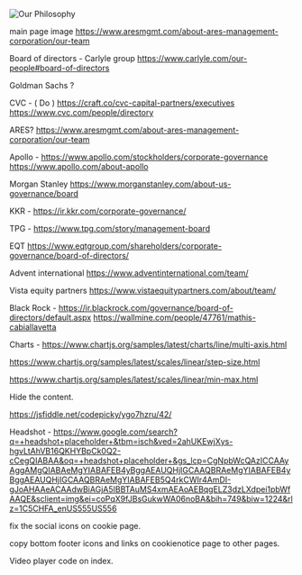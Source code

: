 <picture><!--[if IE 9]><video style="display: none;"><![endif]--><source srcset="https://www.aresmgmt.com/sites/default/files/styles/d08/public/images/2020-01/20191203_ares_nyc_0072x_0.jpg?itok=Wqy0o7ei 1x" media="all and (max-width: 767.98px)" type="image/jpeg"><source srcset="https://www.aresmgmt.com/sites/default/files/styles/d10/public/images/2020-01/20191203_ares_nyc_0072x_0.jpg?itok=Hm4kceHE 1x" media="all and (min-width: 768px)" type="image/jpeg"><source srcset="https://www.aresmgmt.com/sites/default/files/styles/d12/public/images/2020-01/20191203_ares_nyc_0072x_0.jpg?itok=dGTK5aCD 1x" media="all and (min-width: 992px)" type="image/jpeg"><!--[if IE 9]></video><![endif]--><img src="https://www.aresmgmt.com/sites/default/files/styles/d08/public/images/2020-01/20191203_ares_nyc_0072x_0.jpg?itok=Wqy0o7ei" alt="Our Philosophy" typeof="foaf:Image" class="img-fluid"></picture>


main page image 
https://www.aresmgmt.com/about-ares-management-corporation/our-team

Board of directors - 
Carlyle group 
https://www.carlyle.com/our-people#board-of-directors

Goldman Sachs ?

CVC -  ( Do )
https://craft.co/cvc-capital-partners/executives
https://www.cvc.com/people/directory


ARES?
https://www.aresmgmt.com/about-ares-management-corporation/our-team

Apollo - 
https://www.apollo.com/stockholders/corporate-governance
https://www.apollo.com/about-apollo

Morgan Stanley 
https://www.morganstanley.com/about-us-governance/board

KKR - 
https://ir.kkr.com/corporate-governance/

TPG - 
https://www.tpg.com/story/management-board


EQT 
https://www.eqtgroup.com/shareholders/corporate-governance/board-of-directors/

Advent international 
https://www.adventinternational.com/team/

Vista equity partners 
https://www.vistaequitypartners.com/about/team/


Black Rock - 
https://ir.blackrock.com/governance/board-of-directors/default.aspx
https://wallmine.com/people/47761/mathis-cabiallavetta









Charts - 
https://www.chartjs.org/samples/latest/charts/line/multi-axis.html

https://www.chartjs.org/samples/latest/scales/linear/step-size.html

https://www.chartjs.org/samples/latest/scales/linear/min-max.html



Hide the content. 

https://jsfiddle.net/codepicky/ygo7hzru/42/

Headshot -   https://www.google.com/search?q=+headshot+placeholder+&tbm=isch&ved=2ahUKEwjXys-hgvLtAhVB16QKHYBpCk0Q2-cCegQIABAA&oq=+headshot+placeholder+&gs_lcp=CgNpbWcQAzICCAAyAggAMgQIABAeMgYIABAFEB4yBggAEAUQHjIGCAAQBRAeMgYIABAFEB4yBggAEAUQHjIGCAAQBRAeMgYIABAFEB5Q4rkCWIr4AmDI-gJoAHAAeACAAdwBiAGjA5IBBTAuMS4xmAEAoAEBqgELZ3dzLXdpei1pbWfAAQE&sclient=img&ei=coPqX9fJBsGukwWA06noBA&bih=749&biw=1224&rlz=1C5CHFA_enUS555US556



fix the social icons on cookie page. 

copy bottom footer icons and links on cookienotice page to other pages. 


Video player code on index. 


<div class="wp-block-column">
	<div class="wp-block-group brightcove-block">		
		<!-- Start of Brightcove Experience Player -->
		<div data-experience="5db863d3f840430023f5f506"
			data-video-ids="6027653473001" data-usage="cms:wordpress:5.6:1.8.0:experiencejavascript" style="display: block; position: relative; min-width: 0px max-width: 640px; width: 100%; height: 100%;">
		</div>
	<script data-src="https://players.brightcove.net/5843213364001/experience_5db863d3f840430023f5f506/live.js"></script>
		<!-- End of Brightcove Experience Player -->
</div>

	<p></p>
</div>



APP - 
Install the react charts in it and make it work for opportunity costs etc. 

Create page with Values: 
https://heartland.com/who-we-are/heartland-dental.html

